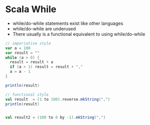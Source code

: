 # Scala While

- while/do-while statements exist like other languages
- while/do-while are underused
- There usually is a functional equivalent to using while/do-while


```scala
// imperiative style
var a = 100
var result = ""
while (a > 0) {
  result = result + a
  if (a > 1) result = result + ","
  a = a - 1
}

println(result)
```


```scala
// functional style
val result  = (1 to 100).reverse.mkString(",")
println(result)


val result2 = (100 to 0 by -1).mkString(",")
```
